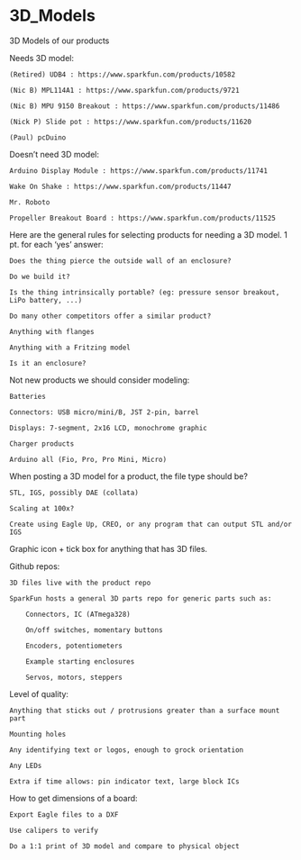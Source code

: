 3D_Models
=========

3D Models of our products

Needs 3D model:

    (Retired) UDB4 : https://www.sparkfun.com/products/10582

    (Nic B) MPL114A1 : https://www.sparkfun.com/products/9721

    (Nic B) MPU 9150 Breakout : https://www.sparkfun.com/products/11486

    (Nick P) Slide pot : https://www.sparkfun.com/products/11620

    (Paul) pcDuino


Doesn’t need 3D model:

    Arduino Display Module : https://www.sparkfun.com/products/11741

    Wake On Shake : https://www.sparkfun.com/products/11447

    Mr. Roboto

    Propeller Breakout Board : https://www.sparkfun.com/products/11525



Here are the general rules for selecting products for needing a 3D model. 1 pt. for each ‘yes’ answer:

    Does the thing pierce the outside wall of an enclosure?

    Do we build it?

    Is the thing intrinsically portable? (eg: pressure sensor breakout, LiPo battery, ...)

    Do many other competitors offer a similar product?

    Anything with flanges

    Anything with a Fritzing model

    Is it an enclosure?



Not new products we should consider modeling:

    Batteries

    Connectors: USB micro/mini/B, JST 2-pin, barrel

    Displays: 7-segment, 2x16 LCD, monochrome graphic

    Charger products

    Arduino all (Fio, Pro, Pro Mini, Micro)



When posting a 3D model for a product, the file type should be?

    STL, IGS, possibly DAE (collata)

    Scaling at 100x?

    Create using Eagle Up, CREO, or any program that can output STL and/or IGS


Graphic icon + tick box for anything that has 3D files.

Github repos:

    3D files live with the product repo

    SparkFun hosts a general 3D parts repo for generic parts such as:

        Connectors, IC (ATmega328)

        On/off switches, momentary buttons

        Encoders, potentiometers

        Example starting enclosures

        Servos, motors, steppers


Level of quality:

    Anything that sticks out / protrusions greater than a surface mount part

    Mounting holes

    Any identifying text or logos, enough to grock orientation

    Any LEDs

    Extra if time allows: pin indicator text, large block ICs


How to get dimensions of a board:

    Export Eagle files to a DXF

    Use calipers to verify

    Do a 1:1 print of 3D model and compare to physical object

